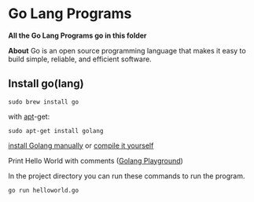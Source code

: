 # Go Lang Programs

**All the Go Lang Programs go in this folder**

**About**
Go is an open source programming language that makes it easy to build simple, reliable, and efficient software.

## Install go(lang)

```Shell
sudo brew install go
```

with [apt](http://packages.qa.debian.org/a/apt.html)-get:

```Shell
sudo apt-get install golang
```

[install Golang manually](https://golang.org/doc/install)
or
[compile it yourself](https://golang.org/doc/install/source)

Print Hello World with comments ([Golang Playground](https://play.golang.org/p/PiUVBrRB9AR))

In the project directory you can run these commands to run the program.
```Shell
go run helloworld.go
```
